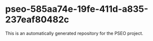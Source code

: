 # pseo-585aa74e-19fe-411d-a835-237eaf80482c

This is an automatically generated repository for the PSEO project.